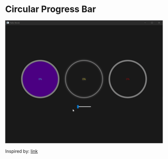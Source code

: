 # Circular Progress Bar
![GIF not found](ProgressBar.gif)

Inspired by: [link](https://www.youtube.com/watch?v=Ve_VVD4Z4Zo)